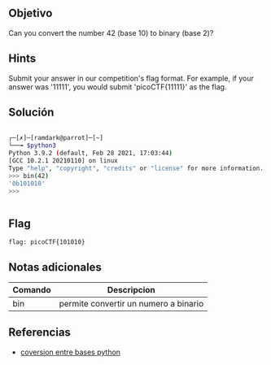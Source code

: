 ## Objetivo
Can you convert the number 42 (base 10) to binary (base 2)? 


## Hints
Submit your answer in our competition's flag format. For example, if your answer was '11111', you would submit 'picoCTF{11111}' as the flag.



## Solución
``` bash

┌─[✗]─[ramdark@parrot]─[~]
└──╼ $python3
Python 3.9.2 (default, Feb 28 2021, 17:03:44) 
[GCC 10.2.1 20210110] on linux
Type "help", "copyright", "credits" or "license" for more information.
>>> bin(42)
'0b101010'
>>> 



```

## Flag

```flag: picoCTF{101010}```
 

## Notas adicionales

|Comando | Descripcion |
|------------ | ------------|
| bin | permite convertir un numero a binario|



## Referencias
+ [coversion entre bases python](https://www.datacamp.com/tutorial/python-data-type-conversion)